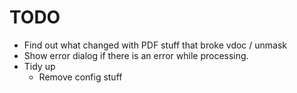 # TODO
- Find out what changed with PDF stuff that broke vdoc / unmask
- Show error dialog if there is an error while processing.
- Tidy up
  - Remove config stuff
